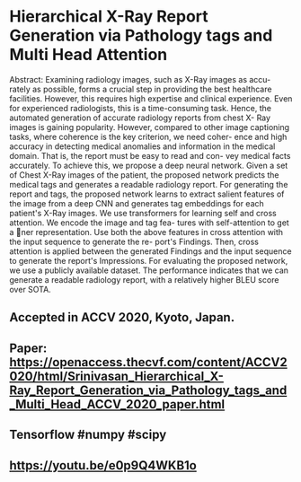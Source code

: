 # Hierarchical X-Ray Report Generation via Pathology tags and Multi Head Attention

Abstract: Examining radiology images, such as X-Ray images as accu-
rately as possible, forms a crucial step in providing the best healthcare
facilities. However, this requires high expertise and clinical experience.
Even for experienced radiologists, this is a time-consuming task. Hence,
the automated generation of accurate radiology reports from chest X-
Ray images is gaining popularity. However, compared to other image
captioning tasks, where coherence is the key criterion, we need coher-
ence and high accuracy in detecting medical anomalies and information
in the medical domain. That is, the report must be easy to read and con-
vey medical facts accurately. To achieve this, we propose a deep neural
network. Given a set of Chest X-Ray images of the patient, the proposed
network predicts the medical tags and generates a readable radiology
report. For generating the report and tags, the proposed network learns
to extract salient features of the image from a deep CNN and generates
tag embeddings for each patient's X-Ray images. We use transformers
for learning self and cross attention. We encode the image and tag fea-
tures with self-attention to get a ner representation. Use both the above
features in cross attention with the input sequence to generate the re-
port's Findings. Then, cross attention is applied between the generated
Findings and the input sequence to generate the report's Impressions. For
evaluating the proposed network, we use a publicly available dataset. The
performance indicates that we can generate a readable radiology report,
with a relatively higher BLEU score over SOTA.

## Accepted in ACCV 2020, Kyoto, Japan.

## Paper: https://openaccess.thecvf.com/content/ACCV2020/html/Srinivasan_Hierarchical_X-Ray_Report_Generation_via_Pathology_tags_and_Multi_Head_ACCV_2020_paper.html

## Tensorflow #numpy #scipy 

## https://youtu.be/e0p9Q4WKB1o
